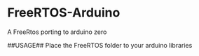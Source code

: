 # FreeRTOS-Arduino
A FreeRtos porting to arduino zero

##USAGE##
Place the FreeRTOS folder to your arduino libraries
